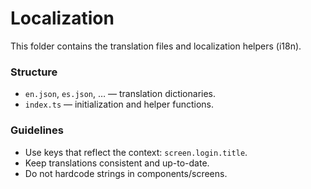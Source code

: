# Localization

This folder contains the translation files and localization helpers (i18n).

### Structure

- `en.json`, `es.json`, … — translation dictionaries.
- `index.ts` — initialization and helper functions.

### Guidelines

- Use keys that reflect the context: `screen.login.title`.
- Keep translations consistent and up-to-date.
- Do not hardcode strings in components/screens.
